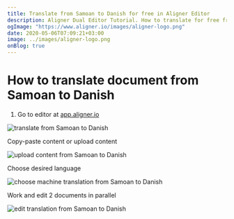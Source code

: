 ```yaml
---
title: Translate from Samoan to Danish for free in Aligner Editor
description: Aligner Dual Editor Tutorial. How to translate for free from Samoan to Danish. Aligner is multilingual document management platform. 
ogImage: "https://www.aligner.io/images/aligner-logo.png"
date: 2020-05-06T07:09:21+03:00
image: ../images/aligner-logo.png
onBlog: true
---
```


# How to translate document from Samoan to Danish

1. Go to editor at [app.aligner.io](https://app.aligner.io "Aligner App web page")

![translate from Samoan to Danish](../aligner-blank-editor.png "translate from Samoan to Danish")

Copy-paste content or upload content

![upload content from Samoan to Danish](../aligner-uploaded-document.png "upload content from Samoan to Danish")

Choose desired language

![choose machine translation from Samoan to Danish](../aligner-language-dropdown.png "choose machine translation from Samoan to Danish")

Work and edit 2 documents in parallel

![edit translation from Samoan to Danish](../aligner-double-sitded-editor.png "edit translation from Samoan to Danish")

